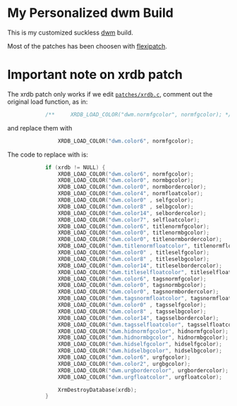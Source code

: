 # My Personalized dwm Build

This is my customized suckless [dwm](https://dwm.suckless.org/) build.

Most of the patches has been choosen with [flexipatch](https://github.com/bakkeby/dwm-flexipatch).

# Important note on xrdb patch

The xrdb patch only works if we edit [`patches/xrdb.c`](patches/xrdb.c), comment out the original load function, as in:
```c++
			/**     XRDB_LOAD_COLOR("dwm.normfgcolor", normfgcolor); */
```

and replace them with

```c++
				XRDB_LOAD_COLOR("dwm.color6", normfgcolor);
```

The code to replace with is:

```c++
			if (xrdb != NULL) {
				XRDB_LOAD_COLOR("dwm.color6", normfgcolor);
				XRDB_LOAD_COLOR("dwm.color0", normbgcolor);
				XRDB_LOAD_COLOR("dwm.color0", normbordercolor);
				XRDB_LOAD_COLOR("dwm.color4", normfloatcolor);
				XRDB_LOAD_COLOR("dwm.color0" , selfgcolor);
				XRDB_LOAD_COLOR("dwm.color8" , selbgcolor);
				XRDB_LOAD_COLOR("dwm.color14", selbordercolor);
				XRDB_LOAD_COLOR("dwm.color7", selfloatcolor);
				XRDB_LOAD_COLOR("dwm.color6", titlenormfgcolor);
				XRDB_LOAD_COLOR("dwm.color0", titlenormbgcolor);
				XRDB_LOAD_COLOR("dwm.color0", titlenormbordercolor);
				XRDB_LOAD_COLOR("dwm.titlenormfloatcolor", titlenormfloatcolor);
				XRDB_LOAD_COLOR("dwm.color0" , titleselfgcolor);
				XRDB_LOAD_COLOR("dwm.color8" , titleselbgcolor);
				XRDB_LOAD_COLOR("dwm.color14", titleselbordercolor);
				XRDB_LOAD_COLOR("dwm.titleselfloatcolor", titleselfloatcolor);
				XRDB_LOAD_COLOR("dwm.color6", tagsnormfgcolor);
				XRDB_LOAD_COLOR("dwm.color0", tagsnormbgcolor);
				XRDB_LOAD_COLOR("dwm.color0", tagsnormbordercolor);
				XRDB_LOAD_COLOR("dwm.tagsnormfloatcolor", tagsnormfloatcolor);
				XRDB_LOAD_COLOR("dwm.color0" , tagsselfgcolor);
				XRDB_LOAD_COLOR("dwm.color8" , tagsselbgcolor);
				XRDB_LOAD_COLOR("dwm.color14", tagsselbordercolor);
				XRDB_LOAD_COLOR("dwm.tagsselfloatcolor", tagsselfloatcolor);
				XRDB_LOAD_COLOR("dwm.hidnormfgcolor", hidnormfgcolor);
				XRDB_LOAD_COLOR("dwm.hidnormbgcolor", hidnormbgcolor);
				XRDB_LOAD_COLOR("dwm.hidselfgcolor", hidselfgcolor);
				XRDB_LOAD_COLOR("dwm.hidselbgcolor", hidselbgcolor);
				XRDB_LOAD_COLOR("dwm.color6", urgfgcolor);
				XRDB_LOAD_COLOR("dwm.color2", urgbgcolor);
				XRDB_LOAD_COLOR("dwm.urgbordercolor", urgbordercolor);
				XRDB_LOAD_COLOR("dwm.urgfloatcolor", urgfloatcolor);

				XrmDestroyDatabase(xrdb);
			}
```
